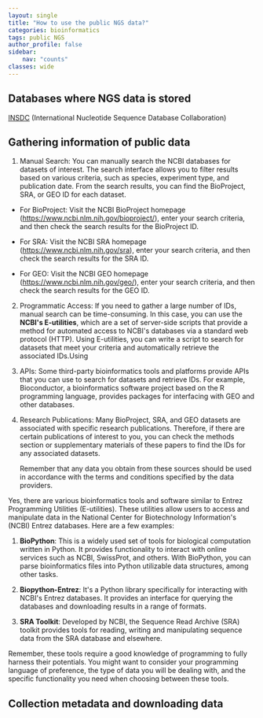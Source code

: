 ```yaml
---
layout: single
title: "How to use the public NGS data?"
categories: bioinformatics
tags: public NGS 
author_profile: false
sidebar:
    nav: "counts"
classes: wide
---
```


## Databases where NGS data is stored

[INSDC](https://www.insdc.org/) (International Nucleotide Sequence Database Collaboration)

## Gathering information of public data

1. Manual Search:
   You can manually search the NCBI databases for datasets of interest. The search interface allows you to filter results based on various criteria, such as species, experiment type, and publication date. From the search results, you can find the BioProject, SRA, or GEO ID for each dataset.
- For BioProject: Visit the NCBI BioProject homepage (https://www.ncbi.nlm.nih.gov/bioproject/), enter your search criteria, and then check the search results for the BioProject ID.

- For SRA: Visit the NCBI SRA homepage (https://www.ncbi.nlm.nih.gov/sra), enter your search criteria, and then check the search results for the SRA ID.

- For GEO: Visit the NCBI GEO homepage (https://www.ncbi.nlm.nih.gov/geo/), enter your search criteria, and then check the search results for the GEO ID.
2. Programmatic Access:
   If you need to gather a large number of IDs, manual search can be time-consuming. In this case, you can use the **NCBI's E-utilities**, which are a set of server-side scripts that provide a method for automated access to NCBI's databases via a standard web protocol (HTTP). Using E-utilities, you can write a script to search for datasets that meet your criteria and automatically retrieve the associated IDs.Using

3. APIs:
   Some third-party bioinformatics tools and platforms provide APIs that you can use to search for datasets and retrieve IDs. For example, Bioconductor, a bioinformatics software project based on the R programming language, provides packages for interfacing with GEO and other databases.

4. Research Publications:
   Many BioProject, SRA, and GEO datasets are associated with specific research publications. Therefore, if there are certain publications of interest to you, you can check the methods section or supplementary materials of these papers to find the IDs for any associated datasets.
   
   Remember that any data you obtain from these sources should be used in accordance with the terms and conditions specified by the data providers.

Yes, there are various bioinformatics tools and software similar to Entrez Programming Utilities (E-utilities). These utilities allow users to access and manipulate data in the National Center for Biotechnology Information's (NCBI) Entrez databases. Here are a few examples:

1. **BioPython**: This is a widely used set of tools for biological computation written in Python. It provides functionality to interact with online services such as NCBI, SwissProt, and others. With BioPython, you can parse bioinformatics files into Python utilizable data structures, among other tasks.

2. **Biopython-Entrez**: It's a Python library specifically for interacting with NCBI's Entrez databases. It provides an interface for querying the databases and downloading results in a range of formats.

3. **SRA Toolkit**: Developed by NCBI, the Sequence Read Archive (SRA) toolkit provides tools for reading, writing and manipulating sequence data from the SRA database and elsewhere.

Remember, these tools require a good knowledge of programming to fully harness their potentials. You might want to consider your programming language of preference, the type of data you will be dealing with, and the specific functionality you need when choosing between these tools.

## Collection metadata and downloading data